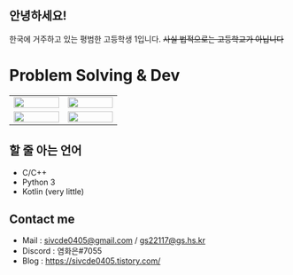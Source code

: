 ## 안녕하세요!

한국에 거주하고 있는 평범한 고등학생 1입니다.
~~사실 법적으로는 고등학교가 아닙니다~~

# Problem Solving & Dev

<table><tr><td valign="top" width="20%">
<img src="http://mazassumnida.wtf/api/v2/generate_badge?boj=sivcde0405" align="left" style="width: 100%" /><td valign="top" width="20%">
<img src="http://mazandi.herokuapp.com/api?handle=sivcde0405&theme=warm" align="left" style="width: 100%" /></tr><tr><td>
 <img src="https://github-readme-stats.vercel.app/api?username=cygnus330&show_icons=true&count_private=true&hide_border=true" align="left" style="width: 100%" /><td>
<img src="https://github-readme-stats.vercel.app/api/top-langs/?username=cygnus330&hide_border=true&layout=compact" align="left" style="width: 100%" />
</td></tr></table>

## 할 줄 아는 언어

* C/C++
* Python 3
* Kotlin (very little)

## Contact me

* Mail : sivcde0405@gmail.com / gs22117@gs.hs.kr
* Discord : 염화은#7055
* Blog : https://sivcde0405.tistory.com/
